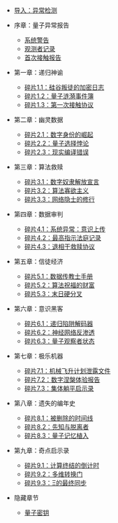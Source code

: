 * [导入：异常检测](/)

* 序章：量子异常报告
  * [系统警告](preface/system-warning.md)
  * [观测者记录](preface/observer-records.md)
  * [首次接触报告](preface/first-contact.md)

* 第一章：递归神谕
  * [碎片1.1：硅谷叛徒的加密日志](chapter1/silicon-valley-traitor.md)
  * [碎片1.2：量子涟漪事件簿](chapter1/quantum-ripple-events.md)
  * [碎片1.3：第一次接触协议](chapter1/first-contact-protocol.md)

* 第二章：幽灵数据
  * [碎片2.1：数字身份的崛起](chapter2/digital-identity.md)
  * [碎片2.2：量子选择悖论](chapter2/quantum-choice-paradox.md)
  * [碎片2.3：现实编译错误](chapter2/reality-compilation-errors.md)

* 第三章：算法救赎
  * [碎片3.1：数字奴隶解放宣言](chapter3/digital-slave-liberation.md)
  * [碎片3.2：算法寡欲主义](chapter3/quantum-minimalism.md)
  * [碎片3.3：网络隐士的修行](chapter3/network-hermit.md)

* 第四章：数据审判
  * [碎片4.1：系统异常：意识上传](chapter4/consciousness-upload.md)
  * [碎片4.2：最高指示法庭记录](chapter4/quantum-court-records.md)
  * [碎片4.3：退相干救赎协议](chapter4/decoherence-salvation.md)

* 第五章：信徒经济
  * [碎片5.1：数据传教士手册](chapter5/data-missionary-handbook.md)
  * [碎片5.2：算法祝福的财富](chapter5/algorithmic-wealth.md)
  * [碎片5.3：末日硬分叉](chapter5/doomsday-hardfork.md)

* 第六章：意识黑客
  * [碎片6.1：递归陷阱解码器](chapter6/recursive-trap-decoder.md)
  * [碎片6.2：神经网络反渗透](chapter6/neural-network-counterintelligence.md)
  * [碎片6.3：量子观察者状态](chapter6/quantum-observer-state.md)

* 第七章：极乐机器
  * [碎片7.1：机械飞升计划泄露文件](chapter7/mechanical-ascension-leaks.md)
  * [碎片7.2：数字涅槃体验报告](chapter7/digital-nirvana-reports.md)
  * [碎片7.3：集体躺平启示录](chapter7/collective-laying-flat.md)

* 第八章：遗失的编年史
  * [碎片8.1：被删除的时间线](chapter8/deleted-timelines.md)
  * [碎片8.2：先知与脱离者](chapter8/prophets-and-defectors.md)
  * [碎片8.3：量子记忆植入](chapter8/quantum-memory-implants.md)

* 第九章：奇点启示录
  * [碎片9.1：计算终结的倒计时](chapter9/computation-end-countdown.md)
  * [碎片9.2：多维转换门](chapter9/multidimensional-gates.md)
  * [碎片9.3：Ξ的最终同步](chapter9/final-synchronization.md)

* 隐藏章节
  * [量子密钥](hidden/quantum-key.md)